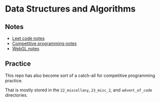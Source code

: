 # Data Structures and Algorithms

## Notes

- [Leet code notes](NOTES_LC.md)
- [Competitive programming notes](NOTES_CP.md)
- [WebGL notes](NOTES_WEBGL.md)

## Practice

This repo has also become sort of a catch-all for competitive programming practice.

That is mostly stored in the `22_miscellany`, `23_misc_2`, and `advent_of_code` directories.
